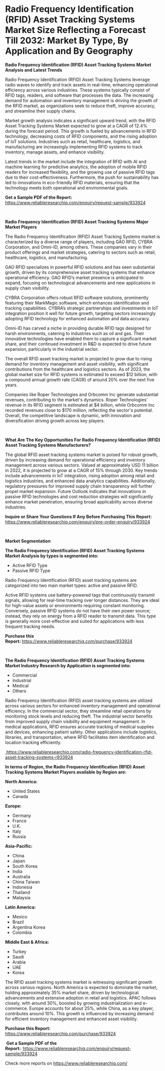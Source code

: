 <p><h1>Radio Frequency Identification (RFID) Asset Tracking Systems Market Size Reflecting a Forecast Till 2032: Market By Type, By Application and By Geography</h1></p><p><strong>Radio Frequency Identification (RFID) Asset Tracking Systems Market Analysis and Latest Trends</strong></p>
<p><p>Radio Frequency Identification (RFID) Asset Tracking Systems leverage radio waves to identify and track assets in real-time, enhancing operational efficiency across various industries. These systems typically consist of RFID tags, readers, and software that processes the data. The increasing demand for automation and inventory management is driving the growth of the RFID market, as organizations seek to reduce theft, improve accuracy, and streamline their supply chains.</p><p>Market growth analysis indicates a significant upward trend, with the RFID Asset Tracking Systems Market expected to grow at a CAGR of 12.4% during the forecast period. This growth is fueled by advancements in RFID technology, decreasing costs of RFID components, and the rising adoption of IoT solutions. Industries such as retail, healthcare, logistics, and manufacturing are increasingly implementing RFID systems to track inventory, manage assets, and enhance visibility.</p><p>Latest trends in the market include the integration of RFID with AI and machine learning for predictive analytics, the adoption of mobile RFID readers for increased flexibility, and the growing use of passive RFID tags due to their cost-effectiveness. Furthermore, the push for sustainability has led to innovations in eco-friendly RFID materials, ensuring that the technology meets both operational and environmental goals.</p></p>
<p><strong>Get a Sample PDF of the Report:&nbsp;</strong> <a href="https://www.reliableresearchiq.com/enquiry/request-sample/933924?utm_campaign=2760&utm_medium=2&utm_source=Github&utm_content=ia&utm_term=11032025&utm_id=radio-frequency-identification-rfid-asset-tracking-systems">https://www.reliableresearchiq.com/enquiry/request-sample/933924</a></p>
<p>&nbsp;</p>
<p><strong>Radio Frequency Identification (RFID) Asset Tracking Systems Major Market Players</strong></p>
<p><p>The Radio Frequency Identification (RFID) Asset Tracking Systems market is characterized by a diverse range of players, including GAO RFID, CYBRA Corporation, and Omni-ID, among others. These companies vary in their product offerings and market strategies, catering to sectors such as retail, healthcare, logistics, and manufacturing.</p><p>GAO RFID specializes in powerful RFID solutions and has seen substantial growth, driven by its comprehensive asset tracking systems that enhance operational efficiency. GAO RFID’s market presence is anticipated to expand, focusing on technological advancements and new applications in supply chain visibility.</p><p>CYBRA Corporation offers robust RFID software solutions, prominently featuring their MarkMagic software, which enhances identification and tracking capabilities. CYBRA’s strategic partnerships and investments in IoT integration position it well for future growth, targeting sectors increasingly adopting RFID technology for enhanced automation and data accuracy.</p><p>Omni-ID has carved a niche in providing durable RFID tags designed for harsh environments, catering to industries such as oil and gas. Their innovative technologies have enabled them to capture a significant market share, and their continued investment in R&D is expected to drive future expansion, particularly in the industrial sector.</p><p>The overall RFID asset tracking market is projected to grow due to rising demand for inventory management and asset visibility, with significant contributions from the healthcare and logistics sectors. As of 2023, the global market size for RFID systems is estimated to exceed $12 billion, with a compound annual growth rate (CAGR) of around 20% over the next five years.</p><p>Companies like Roper Technologies and Orbcomm Inc generate substantial revenues, contributing to the market's dynamics. Roper Technologies’ revenue in its RFID segment is estimated at $4 billion, while Orbcomm Inc recorded revenues close to $170 million, reflecting the sector's potential. Overall, the competitive landscape is dynamic, with innovation and diversification driving growth across key players.</p></p>
<p>&nbsp;</p>
<p><strong>What Are The Key Opportunities For Radio Frequency Identification (RFID) Asset Tracking Systems Manufacturers?</strong></p>
<p><p>The global RFID asset tracking systems market is poised for robust growth, driven by increasing demand for operational efficiency and inventory management across various sectors. Valued at approximately USD 11 billion in 2022, it is projected to grow at a CAGR of 15% through 2030. Key trends include advancements in IoT integration, rising adoption among retail and logistics industries, and enhanced data analytics capabilities. Additionally, regulatory pressures for improved supply chain transparency will further propel market expansion. Future Outlook indicates that innovations in passive RFID technologies and cost reduction strategies will significantly enhance market penetration, ensuring broad applicability across diverse industries.</p></p>
<p><strong>Inquire or Share Your Questions If Any Before Purchasing This Report:</strong> <a href="https://www.reliableresearchiq.com/enquiry/pre-order-enquiry/933924?utm_campaign=2760&utm_medium=2&utm_source=Github&utm_content=ia&utm_term=11032025&utm_id=radio-frequency-identification-rfid-asset-tracking-systems">https://www.reliableresearchiq.com/enquiry/pre-order-enquiry/933924</a></p>
<p>&nbsp;</p>
<p><strong>Market Segmentation</strong></p>
<p><strong>The Radio Frequency Identification (RFID) Asset Tracking Systems Market Analysis by types is segmented into:</strong></p>
<p><ul><li>Active RFID Type</li><li>Passive RFID Type</li></ul></p>
<p><p>Radio Frequency Identification (RFID) asset tracking systems are categorized into two main market types: active and passive RFID. </p><p>Active RFID systems use battery-powered tags that continuously transmit signals, allowing for real-time tracking over longer distances. They are ideal for high-value assets or environments requiring constant monitoring. Conversely, passive RFID systems do not have their own power source; instead, they rely on energy from a RFID reader to transmit data. This type is generally more cost-effective and suited for applications with less frequent tracking needs.</p></p>
<p><strong>Purchase this Report:&nbsp;</strong><a href="https://www.reliableresearchiq.com/purchase/933924?utm_campaign=2760&utm_medium=2&utm_source=Github&utm_content=ia&utm_term=11032025&utm_id=radio-frequency-identification-rfid-asset-tracking-systems">https://www.reliableresearchiq.com/purchase/933924</a></p>
<p>&nbsp;</p>
<p><strong>The Radio Frequency Identification (RFID) Asset Tracking Systems Market Industry Research by Application is segmented into:</strong></p>
<p><ul><li>Commercial</li><li>Industrial</li><li>Medical</li><li>Others</li></ul></p>
<p><p>Radio Frequency Identification (RFID) asset tracking systems are utilized across various sectors for enhanced inventory management and operational efficiency. In the commercial sector, they streamline retail operations by monitoring stock levels and reducing theft. The industrial sector benefits from improved supply chain visibility and equipment management. In medical applications, RFID ensures accurate tracking of medical supplies and devices, enhancing patient safety. Other applications include logistics, libraries, and transportation, where RFID facilitates item identification and location tracking efficiently.</p></p>
<p><a href="https://www.reliableresearchiq.com/radio-frequency-identification-rfid-asset-tracking-systems-r933924?utm_campaign=2760&utm_medium=2&utm_source=Github&utm_content=ia&utm_term=11032025&utm_id=radio-frequency-identification-rfid-asset-tracking-systems">&nbsp;https://www.reliableresearchiq.com/radio-frequency-identification-rfid-asset-tracking-systems-r933924</a></p>
<p><strong>In terms of Region, the Radio Frequency Identification (RFID) Asset Tracking Systems Market Players available by Region are:</strong></p>
<p>
    <p> <strong> North America: </strong>
        <ul>
            <li>United States</li>
            <li>Canada</li>
        </ul>
        </p> 
    <p> <strong> Europe: </strong>
        <ul>
            <li>Germany</li>
            <li>France</li>
            <li>U.K.</li>
            <li>Italy</li>
            <li>Russia</li>
        </ul>
        </p> 
    <p> <strong> Asia-Pacific: </strong>
        <ul>
            <li>China</li>
            <li>Japan</li>
            <li>South Korea</li>
            <li>India</li>
            <li>Australia</li>
            <li>China Taiwan</li>
            <li>Indonesia</li>
            <li>Thailand</li>
            <li>Malaysia</li>
        </ul>
        </p> 
    <p> <strong> Latin America: </strong>
        <ul>
            <li>Mexico</li>
            <li>Brazil</li>
            <li>Argentina Korea</li>
            <li>Colombia</li>
        </ul>
        </p> 
    <p> <strong> Middle East & Africa: </strong>
        <ul>
            <li>Turkey</li>
            <li>Saudi</li>
            <li>Arabia</li>
            <li>UAE</li>
            <li>Korea</li>
        </ul>
    </p>
    </p>
<p><p>The RFID asset tracking systems market is witnessing significant growth across various regions. North America is expected to dominate the market, holding approximately 35% market share, driven by technological advancements and extensive adoption in retail and logistics. APAC follows closely, with around 30%, boosted by growing industrialization and e-commerce. Europe accounts for about 25%, while China, as a key player, contributes around 10%. This growth is influenced by increasing demand for efficient inventory management and enhanced asset visibility.</p></p>
<p><strong>Purchase this Report: </strong><a href="https://www.reliableresearchiq.com/purchase/933924?utm_campaign=2760&utm_medium=2&utm_source=Github&utm_content=ia&utm_term=11032025&utm_id=radio-frequency-identification-rfid-asset-tracking-systems">https://www.reliableresearchiq.com/purchase/933924</a></p>
<p>&nbsp;<strong>Get a Sample PDF of the Report:&nbsp;&nbsp;</strong><a href="https://www.reliableresearchiq.com/enquiry/request-sample/933924?utm_campaign=2760&utm_medium=2&utm_source=Github&utm_content=ia&utm_term=11032025&utm_id=radio-frequency-identification-rfid-asset-tracking-systems">https://www.reliableresearchiq.com/enquiry/request-sample/933924</a></p>
<p><strong></strong></p>
<p>Check more reports on <a href="https://www.reliableresearchiq.com/?utm_campaign=2760&utm_medium=2&utm_source=Github&utm_content=ia&utm_term=11032025&utm_id=radio-frequency-identification-rfid-asset-tracking-systems">https://www.reliableresearchiq.com/</a></p>